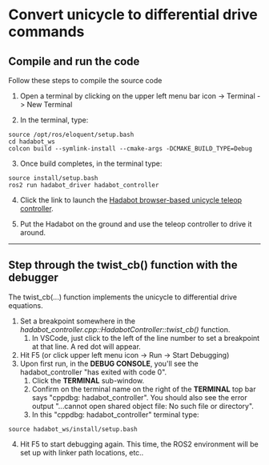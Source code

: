 # Convert unicycle to differential drive commands

## Compile and run the code

Follow these steps to compile the source code

1. Open a terminal by clicking on the upper left menu bar icon -> Terminal -> New Terminal

1. In the terminal, type: 

```
source /opt/ros/eloquent/setup.bash
cd hadabot_ws
colcon build --symlink-install --cmake-args -DCMAKE_BUILD_TYPE=Debug
```

3. Once build completes, in the terminal type:

```
source install/setup.bash
ros2 run hadabot_driver hadabot_controller
```

4. Click the link to launch the [Hadabot browser-based unicycle teleop controller](https://www.hadabot.com/tools/teleop.html).

1. Put the Hadabot on the ground and use the teleop controller to drive it around.

-----

## Step through the twist_cb() function with the debugger

The twist_cb(...) function implements the unicycle to differential drive equations.

1. Set a breakpoint somewhere in the _hadabot_controller.cpp::HadabotController::twist_cb()_ function.
    1. In VSCode, just click to the left of the line number to set a breakpoint at that line. A red dot will appear.
1. Hit F5 (or click upper left menu icon -> Run -> Start Debugging)
1. Upon first run, in the __DEBUG CONSOLE__, you'll see the hadabot_controller "has exited with code 0".
    1. Click the __TERMINAL__ sub-window.
    1. Confirm on the terminal name on the right of the __TERMINAL__ top bar says "cppdbg: hadabot_controller". You should also see the error output "...cannot open shared object file: No such file or directory".
    1. In this "cppdbg: hadabot_controller" terminal type:

```
source hadabot_ws/install/setup.bash
```

4. Hit F5 to start debugging again. This time, the ROS2 environment will be set up with linker path locations, etc..
